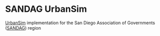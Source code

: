 SANDAG UrbanSim
===============

[UrbanSim][] implementation for the San Diego Association of Governments ([SANDAG][]) region

[UrbanSim]: https://github.com/synthicity/urbansim
[SANDAG]: http://www.sandag.org//

